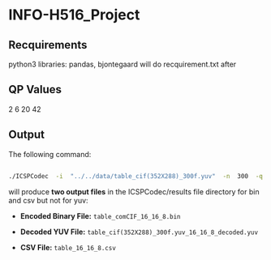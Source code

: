 # INFO-H516_Project
## Recquirements
python3 libraries: pandas, bjontegaard
will do recquirement.txt after
## QP Values
2 6 20 42
## Output
The following command:
```bash

./ICSPCodec  -i  "../../data/table_cif(352X288)_300f.yuv"  -n  300  -q  16  --intraPeriod  8  --EnMultiThread  0

```
will produce **two output files** in the ICSPCodec/results file directory for bin and csv but not for yuv:

-  **Encoded Binary File:**  `table_comCIF_16_16_8.bin`

-  **Decoded YUV File:**  `table_cif(352X288)_300f.yuv_16_16_8_decoded.yuv`
-  **CSV File:**  `table_16_16_8.csv`

